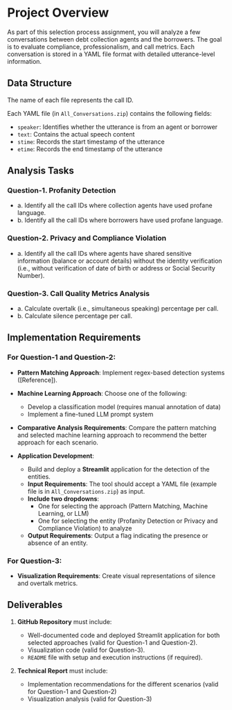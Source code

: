 # Project Overview

As part of this selection process assignment, you will analyze a few conversations between debt collection agents and the borrowers. The goal is to evaluate compliance, professionalism, and call metrics. Each conversation is stored in a YAML file format with detailed utterance-level information.

## Data Structure

The name of each file represents the call ID.

Each YAML file (in `All_Conversations.zip`) contains the following fields:

- `speaker`: Identifies whether the utterance is from an agent or borrower  
- `text`: Contains the actual speech content  
- `stime`: Records the start timestamp of the utterance  
- `etime`: Records the end timestamp of the utterance  

## Analysis Tasks

### Question-1. Profanity Detection

- a. Identify all the call IDs where collection agents have used profane language.  
- b. Identify all the call IDs where borrowers have used profane language.  

### Question-2. Privacy and Compliance Violation

- a. Identify all the call IDs where agents have shared sensitive information (balance or account details) without the identity verification (i.e., without verification of date of birth or address or Social Security Number).  

### Question-3. Call Quality Metrics Analysis

- a. Calculate overtalk (i.e., simultaneous speaking) percentage per call.  
- b. Calculate silence percentage per call.  

## Implementation Requirements

### For Question-1 and Question-2:

- **Pattern Matching Approach**: Implement regex-based detection systems ([Reference]).  
- **Machine Learning Approach**: Choose one of the following:  
  - Develop a classification model (requires manual annotation of data)  
  - Implement a fine-tuned LLM prompt system  

- **Comparative Analysis Requirements**: Compare the pattern matching and selected machine learning approach to recommend the better approach for each scenario.  

- **Application Development**:  
  - Build and deploy a **Streamlit** application for the detection of the entities.  
  - **Input Requirements**: The tool should accept a YAML file (example file is in `All_Conversations.zip`) as input.  
  - **Include two dropdowns**:  
    - One for selecting the approach (Pattern Matching, Machine Learning, or LLM)  
    - One for selecting the entity (Profanity Detection or Privacy and Compliance Violation) to analyze  
  - **Output Requirements**: Output a flag indicating the presence or absence of an entity.  

### For Question-3:

- **Visualization Requirements**: Create visual representations of silence and overtalk metrics.  

## Deliverables

1. **GitHub Repository** must include:
   - Well-documented code and deployed Streamlit application for both selected approaches (valid for Question-1 and Question-2).  
   - Visualization code (valid for Question-3).  
   - `README` file with setup and execution instructions (if required).  

2. **Technical Report** must include:
   - Implementation recommendations for the different scenarios (valid for Question-1 and Question-2)  
   - Visualization analysis (valid for Question-3)  
